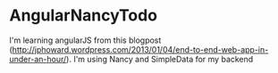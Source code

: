 AngularNancyTodo
================

I'm learning angularJS from this blogpost (http://jphoward.wordpress.com/2013/01/04/end-to-end-web-app-in-under-an-hour/). I'm using Nancy and SimpleData for my backend